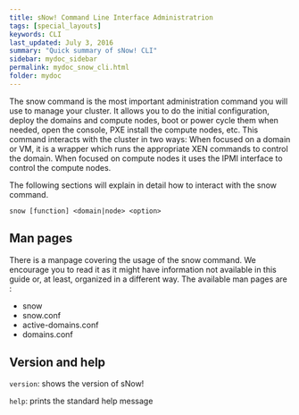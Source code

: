 ```yaml
---
title: sNow! Command Line Interface Administratrion
tags: [special_layouts]
keywords: CLI
last_updated: July 3, 2016
summary: "Quick summary of sNow! CLI"
sidebar: mydoc_sidebar
permalink: mydoc_snow_cli.html
folder: mydoc
---
```


The snow command is the most important administration command you will use to manage your cluster. It allows you to do the initial configuration, deploy the domains and compute nodes, boot or power cycle them when needed, open the console, PXE install the compute nodes, etc. This command interacts with the cluster in two ways:
When focused on a domain or VM, it is a wrapper which runs the appropriate XEN commands to control the domain.
When focused on compute nodes it uses the IPMI interface to control the compute nodes.

The following sections will explain in detail how to interact with the snow command.
```
snow [function] <domain|node> <option>
```
## Man pages
There is a manpage covering the usage of the snow command. We encourage you to read it as it might have information not available in this guide or, at least, organized in a different way. The available man pages are :
* snow
* snow.conf
* active-domains.conf
* domains.conf

## Version and help

```version```: shows the version of sNow!

```help```: prints the standard help message


